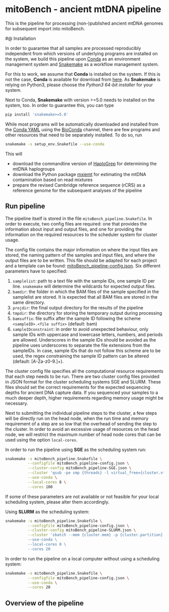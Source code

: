 # mitoBench - ancient mtDNA pipeline

This is the pipeline for processing (non-)published ancient mtDNA genomes for
subsequent import into mitoBench.

#@ Installation

In order to guarantee that all samples are processed reproducibly independent
from which versions of underlying programs are installed on the system, we build
this pipeline upon [Conda](https://anaconda.org/anaconda/conda) as an
environment management system and
[Snakemake](https://snakemake.readthedocs.io/en/stable/) as a workflow
management system. 

For this to work, we assume that **Conda** is installed on the system. If this
is not the case, **Conda** is available for download from
[here](https://docs.conda.io/en/latest/miniconda.html). As **Snakemake** is
relying on Python3, please choose the *Python3 64-bit installer* for your system.

Next to Conda, **Snakemake** with version >=5.0 needs to installed on the
system, too. In order to guarantee this, you can type

```bash
pip install 'snakemake>=5.0'
```

While most programs will be automatically downloaded and installed from the
[Conda YAML](env/mitoBench_bioconda.yaml) using the
[BioConda](https://bioconda.github.io/) channel, there are few programs and
other resources that need to be separately installed. To do so, run

```bash
snakemake -s setup_env.Snakefile --use-conda
```

This will

  - download the commandline version of [HaploGrep](http://haplogrep.uibk.ac.at/)
    for determining the mtDNA haplogroups
  - download the Python package [mxiemt](https://github.com/svohr/mixemt) for
    estimating the mtDNA contamination based on read mixtures
  - prepare the revised Cambridge reference sequence (rCRS) as a reference
    genome for the subsequent analyses of the pipeline

## Run pipeline

The pipeline itself is stored in the file `mitoBench_pipeline.Snakefile`. In
order to execute, two config files are required: one that provides the
information about input and output files, and one for providing the information
on the required resources to the scheduler system for cluster usage.

The config file contains the major information on where the input files are
stored, the naming pattern of the samples and input files, and where the output
files are to be written. This file should be adapted for each project and a
template can be found: [mitoBench_pipeline-config.json](mitoBench_pipeline-config.json).
Six different parameters have to specified:

  1. `samplelist`: path to a text file with the sample IDs, one sample ID per
     line. `snakemake` will determine the wildcards for expected output files.
  2. `bamdir`: the folder in which the BAM files of the sample specified in the
     samplelist are stored. It is expected that all BAM files are stored in the
     same directory.
  3. `projdir`: the final output directory for the results of the pipeline
  4. `tmpdir`: the directory for storing the temporary output during processing
  5. `bamsuffix`: file suffix after the sample ID following the scheme
     `<sampleID>.<file suffix>` (default: bam)
  6. `sampleIDconstraint`: in order to avoid unexpected behaviour, only
      sample IDs with uppercase and lowercase letters, numbers, and periods are
      allowed. Underscores in the sample IDs should be avoided as the pipeline
      uses underscores to separate the file extensions from the sampleIDs. In
      case, sample IDs that do not follow this scheme are to be used, the regex
      constraining the sample ID pattern can be altered (default: [A-Za-z0-9\.]+).

The cluster config file specifies all the computational resource requirements
that each step needs to be run. There are two cluster config files provided in
JSON format for the cluster scheduling systems SGE and SLURM. These files should
set the correct requirements for the expected sequencing depths for ancient DNA
capture data. If you sequenced your samples to a much deeper depth, higher
requirements regarding memory usage might be necessary.

Next to submitting the individual pipeline steps to the cluster, a few steps
will be directly run on the head node, when the run time and memory requirement
of a step are so low that the overhead of sending the step to the cluster. In
order to avoid an excessive usage of resources on the head node, we will
restrict the maximum number of head node cores that can be used using the option
`local-cores`.

In order to run the pipeline using **SGE** as the scheduling system run:

```bash
snakemake -s mitoBench_pipeline.Snakefile \
          --configfile mitoBench_pipeline-config.json \
          --cluster-config mitoBench_pipeline-SGE.json \
          --cluster 'qsub -pe smp {threads} -l virtual_free={cluster.vfree},h_vmem={cluster.hvmem},class={cluster.class}' \
          --use-conda \
          --local-cores 8 \
          --cores 100
```

If some of these parameters are not available or not feasible for your local
scheduling system, please alter them accordingly.

Using **SLURM** as the scheduling system:

```bash
snakemake -s mitoBench_pipeline.Snakefile \
          --configfile mitoBench_pipeline-config.json \
          --cluster-config mitoBench_pipeline-SLURM.json \
          --cluster 'sbatch --mem {cluster.mem} -p {cluster.partition} -t {cluster.time}' -o {cluster.out} -e {cluster.err} -n {threads}' \
          --use-conda \
          --local-cores 8 \
          --cores 20
```

In order to run the pipeline on a local computer without using a scheduling
system:

```bash
snakemake -s mitoBench_pipeline.Snakefile \
          --configfile mitoBench_pipeline-config.json \
          --use-conda \
          --cores 20
```

## Overview of the pipeline
